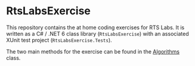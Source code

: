 # RtsLabsExercise

This repository contains the at home coding exercises for RTS Labs. It is written as a C# / .NET 6 class library (`RtsLabsExercise`) with an associated XUnit test project (`RtsLabsExercise.Tests`). 

The two main methods for the exercise can be found in the [Algorithms](RtsLabsExercise/Algorithms.cs) class.
